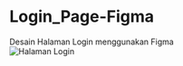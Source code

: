 # Login_Page-Figma
Desain Halaman Login menggunakan Figma       
![Halaman Login](https://github.com/user-attachments/assets/b5afdd89-0b04-4274-b39d-0617314af7a9)

